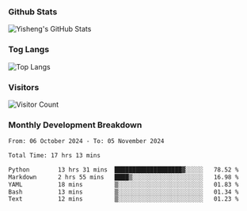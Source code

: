 ### Github Stats
![Yisheng's GitHub Stats](https://github-readme-stats-9qabuvhk1-gongyisheng.vercel.app/api?username=gongyisheng&count_private=true&show_icons=true)
### Tog Langs
![Top Langs](https://github-readme-stats-9qabuvhk1-gongyisheng.vercel.app/api/top-langs/?username=gongyisheng&layout=compact)
### Visitors
![Visitor Count](https://profile-counter.glitch.me/gongyisheng/count.svg)
### Monthly Development Breakdown
<!--START_SECTION:waka-->

```txt
From: 06 October 2024 - To: 05 November 2024

Total Time: 17 hrs 13 mins

Python        13 hrs 31 mins  ███████████████████▓░░░░░   78.52 %
Markdown      2 hrs 55 mins   ████▒░░░░░░░░░░░░░░░░░░░░   16.98 %
YAML          18 mins         ▒░░░░░░░░░░░░░░░░░░░░░░░░   01.83 %
Bash          13 mins         ▒░░░░░░░░░░░░░░░░░░░░░░░░   01.34 %
Text          12 mins         ▒░░░░░░░░░░░░░░░░░░░░░░░░   01.23 %
```

<!--END_SECTION:waka-->
